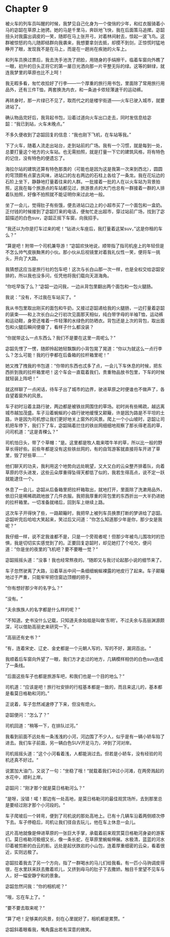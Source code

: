 # Chapter 9

被火车的列车员叫醒的时候，我梦见自己化身为一个俊俏的少年，和红衣服骑着小马的宓韶在草原上驰骋。她的马是千里马，奔跃地飞快，我在后面策马追撵。宓韶扭头对我露出调皮的一笑，随即在马上张开弓，对着林间射去，惊起一波飞鸟。这群被惊怒的鸟儿随即结群向我袭来，我想要拿剑去抵，却摸不到剑，正惊慌时猛地睁开了眼，发现我不是在马上，而是在一趟尚在疾驰的火车上。

和列车员换过票后，我去洗手池洗了把脸，用随身的手绢擦干。临着车窗向外瞧了一眼，初升的日头正将它的第一屡日光洒向那一片平整无际的绿。这等的鲜绿，就连我梦里的草原也比不上呵！

我无暇多看，匆忙收拾好了行李——一个厚重的旅行用书包，里面除了常用旅行用品外，还有三件T恤，两套换洗内衣，和一条迪卡侬轻薄速干的运动裤。

再转身时，那一片绿已不见了，取而代之的是楼宇街道——火车已驶入城市，就要进站了。

确认物品完好后，我背起书包，沿着过道向火车出口走去，同时发信息给宓韶：“我已到站，火车未晚点。”

不多久便收到了宓韶回复的信息：“我也刚下飞机，在车站等我。”

下了火车，随着人流走出站台，走到站前的广场。我有一个习惯，就是每到一处，总要打量这个地方的火车站。也无需拍照，就是打量一下它的建筑风格，将有特色的记住，没有特色的便遗忘了。

海拉尔站的建筑还算有特色那类的（可能也是因为这是我第一次来到西北），圆圆的穹顶颇有点蒙古风味，进站口的左右两边的石柱上各绘了一条龙。我在花坛边的石阶上坐下，静静地打量着往来的人群。一批接着一批的人在以火车站为背景拍照，这我在每个旅游点的车站都见过，旅游景点的大门也总有一群接着一群的人排着队拍照，好像不拍照就不能证明你来过此地一般。

坐了一会儿，觉得肚子有些饿，便去进站口边上的小超市买了一个面包和一盒奶。正付钱的时候接到了宓韶打来的电话，便匆忙走出超市，穿过站前广场，找到了宓韶描述的白色suv，宓韶正摇下车窗，向我招手。

“我还以为你是打车过来的呢！“钻进火车座后，我打量着这架suv，”这是你租的车么？“

”算是吧！附带一个司机兼导游！“宓韶欢快地说，顺带指了指司机座上的年轻但是不怎么帅气皮肤黝黑的小伙。那小伙从后视镜里对着我礼仪性一笑，便将车一挑头，开向了大路。

我猜想这应当是旅行社的包车吧！这次与长白山那一次一样，也是全权交给宓韶安排的，所以我也没多问，任凭他将我们载向天涯海角。

”你吃早饭了么？“宓韶一边问我，一边从背包里翻出两个面包和一包火腿肠。

我说：”没有，不过我在车站买了。“

我从书包里取出刚买的面包和牛奶，又接过宓韶递给我的火腿肠，一边打量着宓韶的装束——和上次长白山之行初次见面那天相似，纯白带字母的半袖T恤，运动裤和运动鞋，身旁还堆着一件轻薄的水绿色的防晒衣。背包还是上次的背包，取出面包和火腿后瞬间便瘪了，看样子什么都没装？

“你就带这么一点东西么？我们不是要在这里一周呢么？”

宓韶先愣了一愣，随即拎起她轻飘飘的小背包晃了晃道：“你以为就这么一点行李么？怎么可能！我的行李都在后备箱的拉杆箱里呢！”

她又拽了拽我的书包道：“你带的东西也忒多了点，一会儿下车休息的时候，把东西折到我的拉杆箱里吧！这个车会一直载着我们，贵重物品放书包里，下车的时候就轻装上阵吧！”

就这样聊了一点闲话，待车子出了城市的边界，驶进草原之时便谁也不做声了，各自望着窗外的风景。

车子初时沿着主路行驶，两边都是被铁丝网围住的草场。初时尚有些稀疏，越远离城市越加茂盛。车子沿着蜿蜒的小路行驶地缓慢又颠簸，许是因为路是不平坦的土路，许是因为司机想让我们更好地关上窗外的风景。爬上一个小山坡时，宓韶让司机把车停下，我们下了车，宓韶隔着拦住的铁丝网细细地观察了那长得老高的草，问司机道：“这是青稞么？”

司机怕日头，带了个草帽：”是。这里都是牧人栽来喂牛羊的草，所以比一般的野草长得好些。前些年都是没有这些铁丝网的，有的自驾游客就直接将车开进了草里，毁了好些草……“

他们聊天的功夫，我利用这个地势向远处眺望，又大又白的云朵整齐排着队，向着草原的尽头进发，这些云朵厚重得坠得天都低了似的，我若生得高点，说不定一跃就能逮住一个。

休息了一会儿，宓韶从后备箱里把拉杆箱取出，就地打开，里面除了洗漱用品外，依旧只是稀稀疏疏地放了几件衣服。我把我厚重的背包里的东西折出一大半扔进她的拉杆箱里。一切准备就绪后，回到车上继续上路。

这次车子开得快了些，一路颠簸时，我把早上被列车员换票打断的梦讲给了宓韶。宓韶听完后哈哈大笑起来，笑过后又问道：”你怎么知道那少年是你，那少女是我呢？“

我仔细一样，说不定我谁都不是，只是一个旁观者呢！但那少年被鸟儿围攻时的恐惧，我是切切实实感觉到了的。正要回复宓韶时，却见她打了个哈欠，便问道：”你是坐的夜里的飞机吧？要不要睡一觉？“

宓韶摇摇头道：”没事！我也经常熬夜的。“随即又与我讨论起那小说的细节来了。

车子忽然驶离了大路，沿着草丛中间一条细细蜿蜒裸露的地皮行了起来。车子颠簸地过于严重，只能牢牢把住窗边顶棚的把手。

”你有想好那少年的名字么？“

”没有。“

”夫余族族人的名字都是什么样的呢？“

”不知道。史书没什么记载，只知道夫余始祖是叫做‘东明’。不过夫余与高丽渊源颇深，可以借助高丽史来研究一下。“

”高丽还有史书？“

”有，连着宋史、辽史、金史都是一个元朝人写的，写的不好，漏洞百出。“

我顺着后车窗向外望了一眼，我们方才走过的地方，几辆模样相仿的白色suv连成了一条线。

”后面这些车子也都是旅游车吧，和我们也是一个目的地么？“

司机道：“应该是吧！旅行社安排的行程基本都是一致的，而且来这儿的，基本都是看莫日格勒和河的。”

正说着，车子忽然减速停了下来，但没有熄火。

宓韶便问：“怎么了？”

司机回道：“稍等一下，在排队过河。”

我看到前面不远处有一条浅浅的小河，河边围了不少人，似乎是有一辆小轿车陷了进去。我们车子前面，另一辆白色SUV开足马力，冲到了河对岸。

司机摇摇头道：”这个小河看着浅，人都能淌过去。但若是小轿车，没有经验的司机还真不好过。“

说罢加大油门，又说了一句：”坐稳了哦！“就载着我们冲过小河滩，在两旁溅起的水花中，顺利上岸。

宓韶问：”刚才那个就是莫日格勒河么？“

”是呀，没错！喏！那边有一处高地，是莫日格勒河的最佳观赏场所，去到那里总是要经过刚才那个小河段的。“

车子爬坡后一个转弯，便到了司机说的那处高地上。已有十几辆车沿着两侧顺次停下去。车子停稳后，司机让我们径自去玩儿，他在车上休息一会儿。

这片高地就像是伸进草原的一张巨大手掌，承载着前来观赏莫日格勒河身姿的游客们。莫日格勒河极细又长，像一条长蛇，在草原里蜿蜒伸展。水极清，蓝蓝的河水印着被剪断的白云的影。远处是起伏跌宕的小山包，连着厚重细密的云朵，看着很近，实则远极了。

宓韶拉着我去了另一个方向，指了一群喝水的马儿们给我看。有一匹小马驹调皮得很，在水里跃来跃去撒着欢儿，又挤到母马的肚子下去撒娇。触目千里望不见车与人，好一幅安静宁和的景象。

宓韶忽然问我：”你的相机呢？“

”哦，忘在车上了。“

”要不要去取来呢？“

”算了吧！足够美的风景，刻在心里就好了，相机都是累赘。“

宓韶斜着眼看我，嘴角露出若有深意的微笑。



